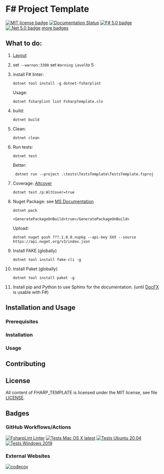 # F# Project Template

[![MIT license badge](https://img.shields.io/github/license/Release-Candidate/FSHARP_TEMPLATE)](https://github.com/Release-Candidate/FSHARP_TEMPLATE/blob/main/LICENSE)
[![Documentation Status](https://readthedocs.org/projects/fsharp-template/badge/?version=latest)](https://fsharp-template.readthedocs.io/en/latest/?badge=latest)
[![F# 5.0 badge](https://img.shields.io/badge/F%23-5.0-brightgreen?style=flat)](https://fsharp.org/)
[![.Net 5.0 badge](https://img.shields.io/badge/.Net-5.0-brightgreen?style=flat)](https://dotnet.microsoft.com/download)
[more badges](#badges)



## What to do:

1. [Layout](https://gist.github.com/davidfowl/ed7564297c61fe9ab814#file-dotnetlayout-md)
2. set `--warnon:3390`
    set `Warning Level`to 5
3. install F# linter:

   ```shell
   dotnet tool install -g dotnet-fsharplint
    ```
    Usage:

    ```shell
    dotnet fsharplint lint FsharpTemplate.sln
    ```

5. build:

   ```shell
   dotnet build
   ```


6. Clean:

    ```shell
    dotnet clean
    ```

7. Run tests:

    ```shell
    dotnet test
    ```

    Better:

   ```shell
    dotnet run --project .\tests\TestsTemplate\TestsTemplate.fsproj
    ```

8. Coverage: [Altcover](https://github.com/SteveGilham/altcover/wiki/QuickStart-Guide)

    ```shell
    dotnet test /p:AltCover=true
    ```

9. Nuget Package: see [MS Documentation](https://docs.microsoft.com/en-us/nuget/quickstart/create-and-publish-a-package-using-the-dotnet-cli)

   ```shell
   dotnet pack
   ```

    ```text
    <GeneratePackageOnBuild>true</GeneratePackageOnBuild>
    ```

    Upload:

    ```text
    dotnet nuget push ???.1.0.0.nupkg --api-key XXX --source https://api.nuget.org/v3/index.json
    ```

10. Install FAKE (globally)

    ```shell
    dotnet tool install fake-cli -g
    ```

11. Install Paket (globally)

    ```shell
    dotnet tool install paket -g
    ```

12. Install pip and Python to use Sphinx for the documentation. (until [DocFX](https://dotnet.github.io/docfx/index.html)
    is usable with F#)

## Installation and Usage

### Prerequisites

### Installation

### Usage

## Contributing

## License

All content of FHARP_TEMPLATE is licensed under the MIT license, see file [LICENSE](https://github.com/Release-Candidate/FSHARP_TEMPLATE/blob/main/LICENSE).

## Badges

### GitHub Workflows/Actions

[![FsharpLint Linter](https://github.com/Release-Candidate/FSharp_Template/actions/workflows/fsharplint.yml/badge.svg)](https://github.com/Release-Candidate/FSharp_Template/actions/workflows/fsharplint.yml)
[![Tests Mac OS X latest](https://github.com/Release-Candidate/FSharp_Template/actions/workflows/osx_test.yml/badge.svg)](https://github.com/Release-Candidate/FSharp_Template/actions/workflows/osx_test.yml)
[![Tests Ubuntu 20.04](https://github.com/Release-Candidate/FSharp_Template/actions/workflows/linux_test.yml/badge.svg)](https://github.com/Release-Candidate/FSharp_Template/actions/workflows/linux_test.yml)
[![Tests Windows 2019](https://github.com/Release-Candidate/FSharp_Template/actions/workflows/windows_test.yml/badge.svg)](https://github.com/Release-Candidate/FSharp_Template/actions/workflows/windows_test.yml)

### External Websites

[![codecov](https://codecov.io/gh/Release-Candidate/FSharp_Template/branch/main/graph/badge.svg)](https://codecov.io/gh/Release-Candidate/FSharp_Template)
